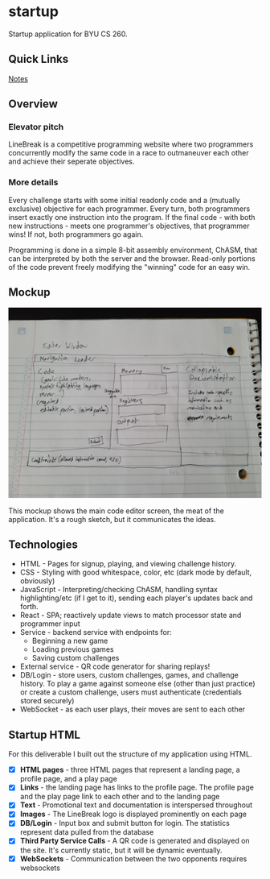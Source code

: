 # startup

Startup application for BYU CS 260.

## Quick Links

[Notes](notes.md)

## Overview

### Elevator pitch

LineBreak is a competitive programming website where two programmers concurrently modify the same code in a race to outmaneuver each other and achieve their seperate objectives.

### More details

Every challenge starts with some initial readonly code and a (mutually exclusive) objective for each programmer. Every turn, both programmers insert exactly one instruction into the program. If the final code - with both new instructions - meets one programmer's objectives, that programmer wins! If not, both programmers go again.

Programming is done in a simple 8-bit assembly environment, ChASM, that can be interpreted by both the server and the browser. Read-only portions of the code prevent freely modifying the "winning" code for an easy win.

## Mockup

![Mockup](mockup.jpg)

This mockup shows the main code editor screen, the meat of the application. It's a rough sketch, but it communicates the ideas.

## Technologies

-   HTML - Pages for signup, playing, and viewing challenge history.
-   CSS - Styling with good whitespace, color, etc (dark mode by default, obviously)
-   JavaScript - Interpreting/checking ChASM, handling syntax highlighting/etc (if I get to it), sending each player's updates back and forth.
-   React - SPA; reactively update views to match processor state and programmer input
-   Service - backend service with endpoints for:
    -   Beginning a new game
    -   Loading previous games
    -   Saving custom challenges
-   External service - QR code generator for sharing replays!
-   DB/Login - store users, custom challenges, games, and challenge history. To play a game against someone else (other than just practice) or create a custom challenge, users must authenticate (credentials stored securely)
-   WebSocket - as each user plays, their moves are sent to each other

## Startup HTML

For this deliverable I built out the structure of my application using HTML.

-   [x] **HTML pages** - three HTML pages that represent a landing page, a profile page, and a play page
-   [x] **Links** - the landing page has links to the profile page. The profile page and the play page link to each other and to the landing page
-   [x] **Text** - Promotional text and documentation is interspersed throughout
-   [x] **Images** - The LineBreak logo is displayed prominently on each page
-   [x] **DB/Login** - Input box and submit button for login. The statistics represent data pulled from the database
-   [x] **Third Party Service Calls** - A QR code is generated and displayed on the site. It's currently static, but it will be dynamic eventually.
-   [x] **WebSockets** - Communication between the two opponents requires websockets

